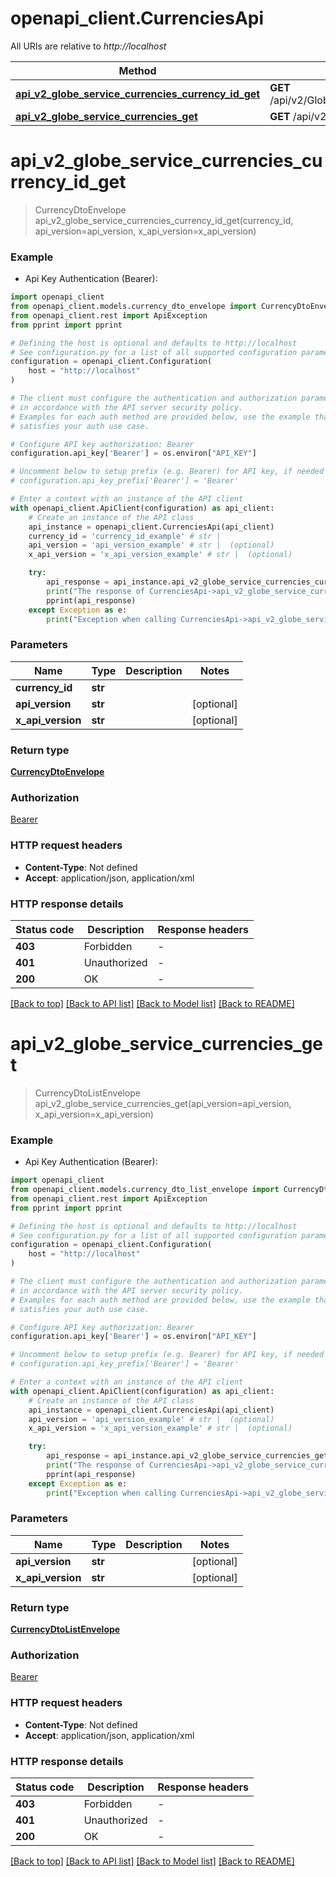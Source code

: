 # openapi_client.CurrenciesApi

All URIs are relative to *http://localhost*

Method | HTTP request | Description
------------- | ------------- | -------------
[**api_v2_globe_service_currencies_currency_id_get**](CurrenciesApi.md#api_v2_globe_service_currencies_currency_id_get) | **GET** /api/v2/GlobeService/Currencies/{currencyId} | 
[**api_v2_globe_service_currencies_get**](CurrenciesApi.md#api_v2_globe_service_currencies_get) | **GET** /api/v2/GlobeService/Currencies | 


# **api_v2_globe_service_currencies_currency_id_get**
> CurrencyDtoEnvelope api_v2_globe_service_currencies_currency_id_get(currency_id, api_version=api_version, x_api_version=x_api_version)



### Example

* Api Key Authentication (Bearer):

```python
import openapi_client
from openapi_client.models.currency_dto_envelope import CurrencyDtoEnvelope
from openapi_client.rest import ApiException
from pprint import pprint

# Defining the host is optional and defaults to http://localhost
# See configuration.py for a list of all supported configuration parameters.
configuration = openapi_client.Configuration(
    host = "http://localhost"
)

# The client must configure the authentication and authorization parameters
# in accordance with the API server security policy.
# Examples for each auth method are provided below, use the example that
# satisfies your auth use case.

# Configure API key authorization: Bearer
configuration.api_key['Bearer'] = os.environ["API_KEY"]

# Uncomment below to setup prefix (e.g. Bearer) for API key, if needed
# configuration.api_key_prefix['Bearer'] = 'Bearer'

# Enter a context with an instance of the API client
with openapi_client.ApiClient(configuration) as api_client:
    # Create an instance of the API class
    api_instance = openapi_client.CurrenciesApi(api_client)
    currency_id = 'currency_id_example' # str | 
    api_version = 'api_version_example' # str |  (optional)
    x_api_version = 'x_api_version_example' # str |  (optional)

    try:
        api_response = api_instance.api_v2_globe_service_currencies_currency_id_get(currency_id, api_version=api_version, x_api_version=x_api_version)
        print("The response of CurrenciesApi->api_v2_globe_service_currencies_currency_id_get:\n")
        pprint(api_response)
    except Exception as e:
        print("Exception when calling CurrenciesApi->api_v2_globe_service_currencies_currency_id_get: %s\n" % e)
```



### Parameters


Name | Type | Description  | Notes
------------- | ------------- | ------------- | -------------
 **currency_id** | **str**|  | 
 **api_version** | **str**|  | [optional] 
 **x_api_version** | **str**|  | [optional] 

### Return type

[**CurrencyDtoEnvelope**](CurrencyDtoEnvelope.md)

### Authorization

[Bearer](../README.md#Bearer)

### HTTP request headers

 - **Content-Type**: Not defined
 - **Accept**: application/json, application/xml

### HTTP response details

| Status code | Description | Response headers |
|-------------|-------------|------------------|
**403** | Forbidden |  -  |
**401** | Unauthorized |  -  |
**200** | OK |  -  |

[[Back to top]](#) [[Back to API list]](../README.md#documentation-for-api-endpoints) [[Back to Model list]](../README.md#documentation-for-models) [[Back to README]](../README.md)

# **api_v2_globe_service_currencies_get**
> CurrencyDtoListEnvelope api_v2_globe_service_currencies_get(api_version=api_version, x_api_version=x_api_version)



### Example

* Api Key Authentication (Bearer):

```python
import openapi_client
from openapi_client.models.currency_dto_list_envelope import CurrencyDtoListEnvelope
from openapi_client.rest import ApiException
from pprint import pprint

# Defining the host is optional and defaults to http://localhost
# See configuration.py for a list of all supported configuration parameters.
configuration = openapi_client.Configuration(
    host = "http://localhost"
)

# The client must configure the authentication and authorization parameters
# in accordance with the API server security policy.
# Examples for each auth method are provided below, use the example that
# satisfies your auth use case.

# Configure API key authorization: Bearer
configuration.api_key['Bearer'] = os.environ["API_KEY"]

# Uncomment below to setup prefix (e.g. Bearer) for API key, if needed
# configuration.api_key_prefix['Bearer'] = 'Bearer'

# Enter a context with an instance of the API client
with openapi_client.ApiClient(configuration) as api_client:
    # Create an instance of the API class
    api_instance = openapi_client.CurrenciesApi(api_client)
    api_version = 'api_version_example' # str |  (optional)
    x_api_version = 'x_api_version_example' # str |  (optional)

    try:
        api_response = api_instance.api_v2_globe_service_currencies_get(api_version=api_version, x_api_version=x_api_version)
        print("The response of CurrenciesApi->api_v2_globe_service_currencies_get:\n")
        pprint(api_response)
    except Exception as e:
        print("Exception when calling CurrenciesApi->api_v2_globe_service_currencies_get: %s\n" % e)
```



### Parameters


Name | Type | Description  | Notes
------------- | ------------- | ------------- | -------------
 **api_version** | **str**|  | [optional] 
 **x_api_version** | **str**|  | [optional] 

### Return type

[**CurrencyDtoListEnvelope**](CurrencyDtoListEnvelope.md)

### Authorization

[Bearer](../README.md#Bearer)

### HTTP request headers

 - **Content-Type**: Not defined
 - **Accept**: application/json, application/xml

### HTTP response details

| Status code | Description | Response headers |
|-------------|-------------|------------------|
**403** | Forbidden |  -  |
**401** | Unauthorized |  -  |
**200** | OK |  -  |

[[Back to top]](#) [[Back to API list]](../README.md#documentation-for-api-endpoints) [[Back to Model list]](../README.md#documentation-for-models) [[Back to README]](../README.md)


